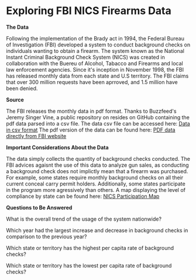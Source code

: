# Exploring FBI NICS Firearms Data
**The Data**

Following the implementation of the Brady act in 1994, the Federal Bureau of Investigation (FBI) developed a system to conduct background checks on individuals wanting to obtain a firearm. The system known as the National Instant Criminal Background Check System (NICS) was created in collaboration with the Buereu of Alcohol, Tabacco and Firearms and local law enforcement agencies. Since it's inception in November 1998, the FBI has released monthly data from each state and U.S territory. The FBI claims that over 300 million requests have been aprroved, and 1.5 million have been denied.  

**Source**

The FBI releases the monthly data in pdf format. Thanks to Buzzfeed's Jeremy Singer Vine, a public repository on resides on GitHub containing the pdf data parsed into a csv file. The data csv file can be accessed here: [Data in csv format](https://raw.githubusercontent.com/BuzzFeedNews/nics-firearm-background-checks/master/data/nics-firearm-background-checks.csv)
The pdf version of the data can be found here: [PDF data directly from FBI website](https://www.fbi.gov/file-repository/nics_firearm_checks_-_month_year_by_state_type.pdf/view)

**Important Considerations About the Data**

The data simply collects the quantity of background checks conducted. The FBI advices agaisnt the use of this data to analyze gun sales, as conducting a background check does not implictly mean that a firearm was purchased. For example, some states require monthly background checks on all their current conceal carry permit holders. Additionally, some states participate in the program more agressively than others. A map displaying the level of compliance by state can be found here: [NICS Participation Map](https://www.fbi.gov/file-repository/nics-participation-map.pdf/view)

**Questions to Be Answered**

What is the overall trend of the usage of the system nationwide?

Which year had the largest increase and decrease in background checks in comparison to the previous year?

Which state or territory has the highest per capita rate of background checks?

Which state or territory has the lowest per capita rate of background checks?
